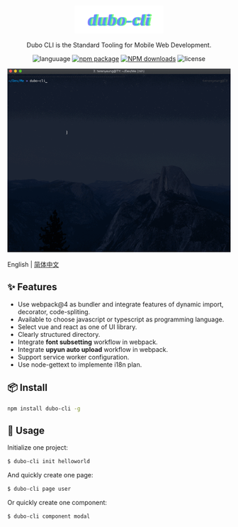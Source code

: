 <p align="center">
  <a href="http://ant.design">
    <img width="200" src="./assets/dubo-cli.svg">
  </a>
</p>

<!-- <h1 align="center">Dubo CLI</h1> -->

<div align="center">

Dubo CLI is the Standard Tooling for Mobile Web Development.

 ![languuage](https://img.shields.io/badge/language-node-gcf.svg) [![npm package](https://img.shields.io/npm/v/dubo-cli.svg?style=flat-square)](https://www.npmjs.com/package/dubo-cli) [![NPM downloads](http://img.shields.io/npm/dm/dubo-cli.svg?style=flat-square)](https://www.npmjs.com/package/dubo-cli) ![license](https://img.shields.io/badge/license-Anti%20996-99ccff.svg)


</div>

![start](./assets/demo.gif)

English | [简体中文](./README-zh_CN.md)

## ✨ Features

- Use webpack@4 as bundler and integrate features of dynamic import, decorator, code-spliting.
- Available to choose javascript or typescript as programming language.
- Select vue and react as one of UI library.
- Clearly structured directory.
- Integrate **font subsetting** workflow in webpack.
- Integrate **upyun auto upload** workflow in webpack.
- Support service worker configuration.
- Use node-gettext to implemente i18n plan.

## 📦 Install

```bash
npm install dubo-cli -g
```

## 🔨 Usage

Initialize one project:

```bash
$ dubo-cli init helloworld
```

And quickly create one page:

```bash
$ dubo-cli page user
```

Or quickly create one component:

```bash
$ dubo-cli component modal
```